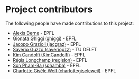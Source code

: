 # Project contributors

The following people have made contributions to this project:

<!--- Use your GitHub account or any other personal reference URL --->
<!--- If you wish to not use your real name, please use your github username --->
<!--- The list should be alphabetical by last name if possible, with github usernames at the bottom  and the istitution --->

<!--- See https://gist.github.com/djhoese/52220272ec73b12eb8f4a29709be110d for auto-generating parts of this list --->

- [Alexis Berne](https://people.epfl.ch/alexis.berne?lang=en) - EPFL
- [Gionata Ghiggi (ghiggi)](https://github.com/ghiggi) - EPFL
- [Jacopo Grazioli (jacgraz)](https://github.com/jacgraz) - EPFL
- [Saverio Guzzo  (saveriogzz)](https://github.com/saveriogzz) - TU DELFT
- [Kim Candolfi (KimCandolfi)](https://github.com/KimCandolfi) - EPFL
- [Régis Longchamp (regislon)](https://github.com/regislon) - EPFL
- [Son Pham-Ba (sphamba)](https://github.com/sphamba) - EPFL
- [Charlotte Gisèle Weil  (charlottegiseleweil)](https://github.com/charlottegiseleweil) - EPFL
